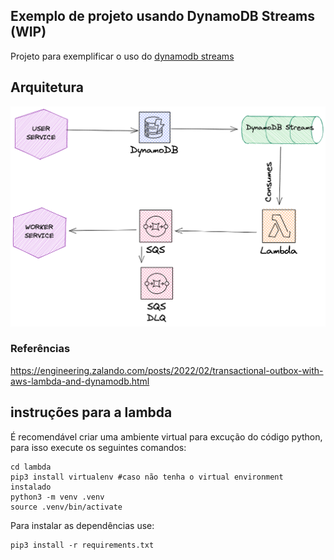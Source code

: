## Exemplo de projeto usando DynamoDB Streams (WIP)


Projeto para exemplificar o uso do [dynamodb streams](https://docs.aws.amazon.com/pt_br/amazondynamodb/latest/developerguide/Streams.html)



## Arquitetura


![Imagem arquitetura](./docs/transaction-outbox-with-dynamostreams.png)



### Referências

https://engineering.zalando.com/posts/2022/02/transactional-outbox-with-aws-lambda-and-dynamodb.html



## instruções para a lambda

É recomendável criar uma ambiente virtual para excução do código python, para isso execute os seguintes comandos:

```shell
cd lambda
pip3 install virtualenv #caso não tenha o virtual environment instalado
python3 -m venv .venv
source .venv/bin/activate
```

Para instalar as dependências use:

```shell
pip3 install -r requirements.txt
```
